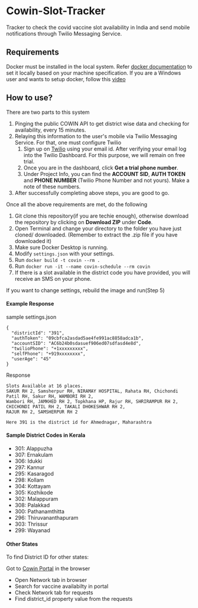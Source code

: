 # Cowin-Slot-Tracker
Tracker to check the covid vaccine slot availability in India and send mobile notifications through Twilio Messaging Service.

## Requirements
Docker must be installed in the local system. Refer [docker documentation](https://docs.docker.com/engine/install/) to set it locally based on your machine specification.
If you are a Windows user and wants to setup docker, follow this [video](
https://youtu.be/_9AWYlt86B8)
## How to use?
There are two parts to this system
1. Pinging the public COWIN API to get district wise data and checking for availability, every 15 minutes.
2. Relaying this information to the user's mobile via Twilio Messaging Service. For that, one must configure Twilio
    1. Sign up on [Twilio](https://www.twilio.com/) using your email id. After verifying your email log into the Twilio Dashboard. For this purpose, we will remain on free trial.
    2. Once you are in the dashboard, click **Get a trial phone number**.
    3. Under Project Info, you can find the **ACCOUNT SID**, **AUTH TOKEN** and **PHONE NUMBER** (Twilio Phone Number and not yours). Make a note of these numbers.
4. After successfully completing above steps, you are good to go.

Once all the above requirements are met, do the following
1. Git clone this repository(if you are techie enough), otherwise download the repository by clicking on **Download ZIP** under **Code**.
2. Open Terminal and change your directory to the folder you have just cloned/ downloaded. (Remember to extract the .zip file if you have downloaded it)
3. Make sure Docker Desktop is running.
4. Modify `settings.json` with your settings.   
5. Run `docker build -t covin --rm .`
6. Run `docker run -it --name covin-schedule --rm covin`
7. If there is a slot available in the district code you have provided, you will receive an SMS on your phone.

If you want to change settings, rebuild the image and run(Step 5)

#### Example Response

sample settings.json
```
{
  "districtId": "391",
  "authToken": "09cbfca2asdad5ae4fe991ac8858adca1b",
  "accountSID": "AC6b24b0sdasuef906ed07sdfasd4e8d",
  "twilioPhone": "+1xxxxxxxxx",
  "selfPhone": "+919xxxxxxxx",
  "userAge": "45"
}
```
Response
```
Slots Available at 16 places.
SAKUR RH 2, Samsherpur RH, NIRAMAY HOSPITAL, Rahata RH, Chichondi Patil RH, Sakur RH, WAMBORI RH 2, 
Wambori RH, JAMKHED RH 2, Topkhana HP, Rajur RH, SHRIRAMPUR RH 2, CHICHONDI PATIL RH 2, TAKALI DHOKESHWAR RH 2, 
RAJUR RH 2, SAMSHERPUR RH 2

Here 391 is the district id for Ahmednagar, Maharashtra
```

#### Sample District Codes in Kerala
- 301: Alappuzha
- 307: Ernakulam
- 306: Idukki
- 297: Kannur
- 295: Kasaragod
- 298: Kollam
- 304: Kottayam
- 305: Kozhikode
- 302: Malappuram
- 308: Palakkad
- 300: Pathanamthitta
- 296: Thiruvananthapuram
- 303: Thrissur
- 299: Wayanad

#### Other States
To find District ID for other states:

Got to [Cowin Portal](https://www.cowin.gov.in/home) in the browser
- Open Network tab in browser
- Search for vaccine availabilty in portal
- Check Network tab for requests
- Find district_id property value from the requests
